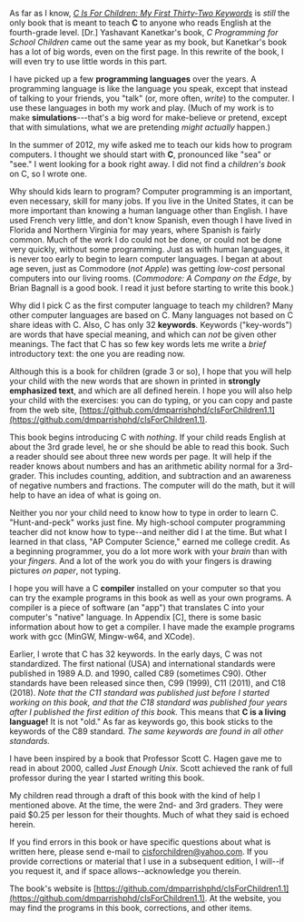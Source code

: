 As far as I know, [*C Is For Children: My First Thirty-Two Keywords*](https://www.iuniverse.com/en/bookstore/bookdetails/436907-C-Is-for-Children)
is *still* the only book that is meant to teach **C** to anyone who reads English at the fourth-grade level.
\[Dr.\] Yashavant Kanetkar's book, *C Programming for School Children* came out the same year as my book,
but Kanetkar's book has a lot of big words, even on the first page. In this rewrite of the book, I will even try to use little words in this part.

I have picked up a few **programming languages** over the years. A programming language is like the language you speak, except that instead of talking to your friends, you "talk" (or, more often, *write*) to the computer. I use these languages in both my work and play. (Much of my work is to make **simulations**---that's a big word for make-believe or pretend, except that with simulations, what we are pretending *might actually* happen.)

In the summer of 2012, my wife asked me to teach our kids how to program computers. I thought we should start with **C**, pronounced like "sea" or "see." I went looking for a book right away. I did not find a *children's book* on C, so I wrote one.

Why should kids learn to program?
Computer programming is an important, even necessary, skill for many jobs.
If you live in the United States, it can be more important than knowing a human language other than English.
I have used French very little, and don't know Spanish, even though I have lived in Florida and Northern Virginia for may years, where Spanish is fairly common.
Much of the work I do could not be done, or could not be done very quickly, without some programming.
Just as with human languages, it is never too early to begin to learn computer languages.
I began at about age seven, just as Commodore (*not Apple*) was getting *low-cost* personal computers into our living rooms.
(*Commodore: A Company on the Edge*, by Brian Bagnall is a good book. I read it just before starting to write this book.)

Why did I pick C as the first computer language to teach my children?
Many other computer languages are based on C.
Many languages not based on C share ideas with C.
Also, C has only 32 **keywords**.
Keywords ("key-words") are words that have special meaning, and which can *not* be given other meanings.
The fact that C has so few key words lets me write a *brief* introductory text: the one you are reading now.

Although this is a book for children (grade 3 or so), I hope that you will help your child with the new words that are shown in printed in **strongly emphasized text**, and which are all defined herein.
I hope you will also help your child with the exercises: you can do typing, or you can copy and paste from the web site, [https://github.com/dmparrishphd/cIsForChildren1.1](https://github.com/dmparrishphd/cIsForChildren1.1).

This book begins introducing C with *nothing*.
If your child reads English at about the 3rd grade level, he or she should be able to read this book.
Such a reader should see about three new words per page.
It will help if the reader knows about numbers and has an arithmetic ability normal for a 3rd-grader.
This includes counting, addition, and subtraction and an awareness of negative numbers and fractions.
The computer will do the math, but it will help to have an idea of what is going on.

Neither you nor your child need to know how to type in order to learn C.
"Hunt-and-peck" works just fine.
My high-school computer programming teacher did not know how to type--and neither did I at the time.
But what I learned in that class, "AP Computer Science," earned me college credit.
As a beginning programmer, you do a lot more work with your *brain* than with your *fingers*.
And a lot of the work you do with your fingers is drawing pictures *on paper*, not typing.

I hope you will have a C **compiler** installed on your computer so that you can try the example programs in this book as well as your own programs.
A compiler is a piece of software (an "app") that translates C into your computer's "native" language.
In Appendix \[C\], there is some basic information about how to get a compiler.
I have made the example programs work with gcc (MinGW, Mingw-w64, and XCode).

Earlier, I wrote that C has 32 keywords.
In the early days, C was not standardized.
The first national (USA) and international standards were published in 1989 A.D. and 1990, called C89 (sometimes C90).
Other standards have been released since then, C99 (1999), C11 (2011), and C18 (2018).
*Note that the C11 standard was published just before I started working on this book, and that the C18 standard was published four years after I published the first edition of this book.*
This means that **C is a living language!** It is not "old."
As far as keywords go, this book sticks to the keywords of the C89 standard.
*The same keywords are found in all other standards.*

I have been inspired by a book that Professor Scott C. Hagen gave me to read in about 2000, called *Just Enough Unix.* Scott achieved the rank of full professor during the year I started writing this book.

My children read through a draft of this book with the kind of help I mentioned above.
At the time, the were 2nd- and 3rd graders.
They were paid $0.25 per lesson for their thoughts.
Much of what they said is echoed herein.

If you find errors in this book or have specific questions about what is written here, please send e-mail to cisforchildren@yahoo.com.
If you provide corrections or material that I use in a subsequent edition, I will--if you request it, and if space allows--acknowledge you therein.

The book's website is [https://github.com/dmparrishphd/cIsForChildren1.1](https://github.com/dmparrishphd/cIsForChildren1.1). At the website, you may find the programs in this book, corrections, and other items.
